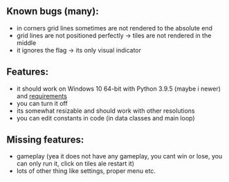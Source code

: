 ## Known bugs (many):
- in corners grid lines sometimes are not rendered to the absolute end
- grid lines are not positioned perfectly -> tiles are not rendered in
the middle
- it ignores the flag -> its only visual indicator

## Features:
- it should work on Windows 10 64-bit with Python 3.9.5 (maybe i newer) and [requirements](https://github.com/RealTigerCZ/minesweeper/blob/master/requirements.txt)
- you can turn it off
- its somewhat resizable and should work with other resolutions
- you can edit constants in code (in data classes and main loop)

## Missing features:
- gameplay (yea it does not have any gameplay, you cant win or lose, you can only run it, click on tiles ale restart it)
- lots of other thing like settings, proper menu etc.
